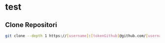 # test

## Clone Repositori

```bash
git clone --depth 1 https://[username]:[tokenGithub]@github.com/[username]/[repositori]
```
